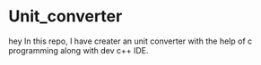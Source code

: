 # Unit_converter
hey In this repo, I have creater an unit converter with the help of c programming along with dev c++ IDE.
